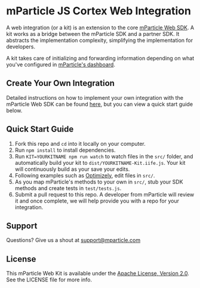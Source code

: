 # mParticle JS Cortex Web Integration

A web integration (or a kit) is an extension to the core [mParticle Web SDK](https://github.com/mParticle/mparticle-web-sdk). A kit works as a bridge between the mParticle SDK and a partner SDK. It abstracts the implementation complexity, simplifying the implementation for developers.

A kit takes care of initializing and forwarding information depending on what you've configured in [mParticle's dashboard](https://app.mparticle.com).

## Create Your Own Integration

Detailed instructions on how to implement your own integration with the mParticle Web SDK can be found [here](https://docs.mparticle.com/developers/partners/kit-integrations/javascript-kit), but you can view a quick start guide below.

## Quick Start Guide

1. Fork this repo and `cd` into it locally on your computer.
2. Run `npm install` to install dependencies.
3. Run `KIT=YOURKITNAME npm run watch` to watch files in the `src/` folder, and automatically build your kit to `dist/YOURKITNAME-Kit.iife.js`. Your kit will continuously build as your save your edits.
4. Following examples such as [Optimizely](https://github.com/mparticle-integrations/mparticle-javascript-integration-optimizely), edit files in `src/`.
5. As you map mParticle's methods to your own in `src/`, stub your SDK methods and create tests in `test/tests.js`.
6. Submit a pull request to this repo. A developer from mParticle will review it and once complete, we will help provide you with a repo for your integration.

## Support

Questions? Give us a shout at <support@mparticle.com>

## License

This mParticle Web Kit is available under the [Apache License, Version 2.0](http://www.apache.org/licenses/LICENSE-2.0). See the LICENSE file for more info.
